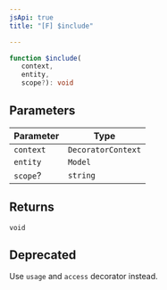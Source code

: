 ```yaml
---
jsApi: true
title: "[F] $include"

---
```

```ts
function $include(
   context, 
   entity, 
   scope?): void
```

## Parameters

| Parameter | Type |
| ------ | ------ |
| `context` | `DecoratorContext` |
| `entity` | `Model` |
| `scope`? | `string` |

## Returns

`void`

## Deprecated

Use `usage` and `access` decorator instead.
